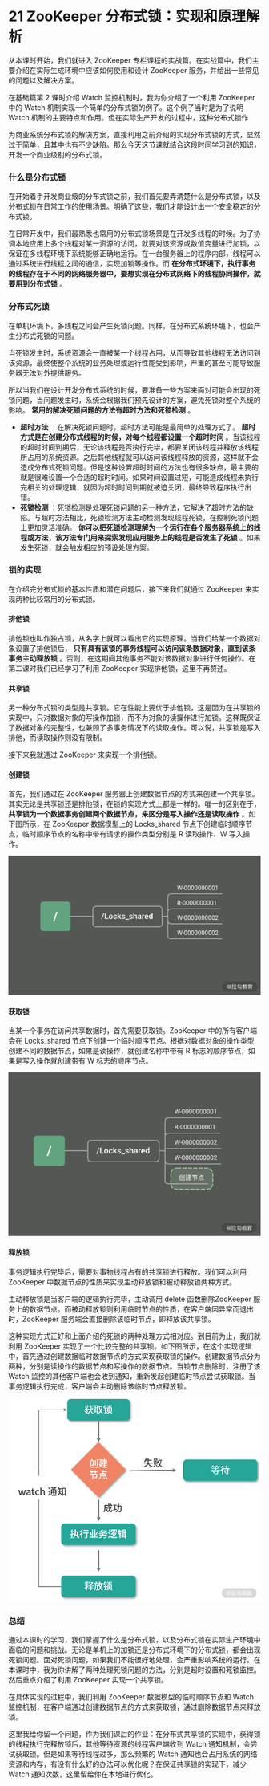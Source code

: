 # 21 ZooKeeper 分布式锁：实现和原理解析

从本课时开始，我们就进入 ZooKeeper 专栏课程的实战篇。在实战篇中，我们主要介绍在实际生成环境中应该如何使用和设计 ZooKeeper 服务，并给出一些常见的问题以及解决方案。

在基础篇第 2 课时介绍 Watch 监控机制时，我为你介绍了一个利用 ZooKeeper 中的 Watch 机制实现一个简单的分布式锁的例子。这个例子当时是为了说明 Watch 机制的主要特点和作用。但在实际生产开发的过程中，这种分布式锁作

为商业系统分布式锁的解决方案，直接利用之前介绍的实现分布式锁的方式，显然过于简单，且其中也有不少缺陷。那么今天这节课就结合这段时间学习到的知识，开发一个商业级别的分布式锁。

### 什么是分布式锁

在开始着手开发商业级的分布式锁之前，我们首先要弄清楚什么是分布式锁，以及分布式锁在日常工作的使用场景。明确了这些，我们才能设计出一个安全稳定的分布式锁。

在日常开发中，我们最熟悉也常用的分布式锁场景是在开发多线程的时候。为了协调本地应用上多个线程对某一资源的访问，就要对该资源或数值变量进行加锁，以保证在多线程环境下系统能够正确地运行。在一台服务器上的程序内部，线程可以通过系统进行线程之间的通信，实现加锁等操作。而 **在分布式环境下，执行事务的线程存在于不同的网络服务器中，要想实现在分布式网络下的线程协同操作，就要用到分布式锁** 。

### 分布式死锁

在单机环境下，多线程之间会产生死锁问题。同样，在分布式系统环境下，也会产生分布式死锁的问题。

当死锁发生时，系统资源会一直被某一个线程占用，从而导致其他线程无法访问到该资源，最终使整个系统的业务处理或运行性能受到影响，严重的甚至可能导致服务器无法对外提供服务。

所以当我们在设计开发分布式系统的时候，要准备一些方案来面对可能会出现的死锁问题，当问题发生时，系统会根据我们预先设计的方案，避免死锁对整个系统的影响。 **常用的解决死锁问题的方法有超时方法和死锁检测** 。

- **超时方法** ：在解决死锁问题时，超时方法可能是最简单的处理方式了。 **超时方式是在创建分布式线程的时候，对每个线程都设置一个超时时间** 。当该线程的超时时间到期后，无论该线程是否执行完毕，都要关闭该线程并释放该线程所占用的系统资源。之后其他线程就可以访问该线程释放的资源，这样就不会造成分布式死锁问题。但是这种设置超时时间的方法也有很多缺点，最主要的就是很难设置一个合适的超时时间。如果时间设置过短，可能造成线程未执行完相关的处理逻辑，就因为超时时间到期就被迫关闭，最终导致程序执行出错。
- **死锁检测** ：死锁检测是处理死锁问题的另一种方法，它解决了超时方法的缺陷。与超时方法相比，死锁检测方法主动检测发现线程死锁，在控制死锁问题上更加灵活准确。 **你可以把死锁检测理解为一个运行在各个服务器系统上的线程或方法，该方法专门用来探索发现应用服务上的线程是否发生了死锁** 。如果发生死锁，就会触发相应的预设处理方案。

### 锁的实现

在介绍完分布式锁的基本性质和潜在问题后，接下来我们就通过 ZooKeeper 来实现两种比较常用的分布式锁。

#### 排他锁

排他锁也叫作独占锁，从名字上就可以看出它的实现原理。当我们给某一个数据对象设置了排他锁后， **只有具有该锁的事务线程可以访问该条数据对象，直到该条事务主动释放锁** 。否则，在这期间其他事务不能对该数据对象进行任何操作。在第二课时我们已经学习了利用 ZooKeeper 实现排他锁，这里不再赘述。

#### 共享锁

另一种分布式锁的类型是共享锁。它在性能上要优于排他锁，这是因为在共享锁的实现中，只对数据对象的写操作加锁，而不为对象的读操作进行加锁。这样既保证了数据对象的完整性，也兼顾了多事务情况下的读取操作。可以说，共享锁是写入排他，而读取操作则没有限制。

接下来我就通过 ZooKeeper 来实现一个排他锁。

#### 创建锁

首先，我们通过在 ZooKeeper 服务器上创建数据节点的方式来创建一个共享锁。其实无论是共享锁还是排他锁，在锁的实现方式上都是一样的。唯一的区别在于， **共享锁为一个数据事务创建两个数据节点，来区分是写入操作还是读取操作** 。如下图所示，在 ZooKeeper 数据模型上的 Locks_shared 节点下创建临时顺序节点，临时顺序节点的名称中带有请求的操作类型分别是 R 读取操作、W 写入操作。

![image](assets/CgqCHl8Oc56AEMuZAAAsuQwHWCY999.png)

#### 获取锁

当某一个事务在访问共享数据时，首先需要获取锁。ZooKeeper 中的所有客户端会在 Locks_shared 节点下创建一个临时顺序节点。根据对数据对象的操作类型创建不同的数据节点，如果是读操作，就创建名称中带有 R 标志的顺序节点，如果是写入操作就创建带有 W 标志的顺序节点。

![image](assets/Ciqc1F8Oc6aAH44DAAA1aVd9UXo732.png)

#### 释放锁

事务逻辑执行完毕后，需要对事物线程占有的共享锁进行释放。我们可以利用 ZooKeeper 中数据节点的性质来实现主动释放锁和被动释放锁两种方式。

主动释放锁是当客户端的逻辑执行完毕，主动调用 delete 函数删除ZooKeeper 服务上的数据节点。而被动释放锁则利用临时节点的性质，在客户端因异常而退出时，ZooKeeper 服务端会直接删除该临时节点，即释放该共享锁。

这种实现方式正好和上面介绍的死锁的两种处理方式相对应。到目前为止，我们就利用 ZooKeeper 实现了一个比较完整的共享锁。如下图所示，在这个实现逻辑中，首先通过创建数据临时数据节点的方式实现获取锁的操作。创建数据节点分为两种，分别是读操作的数据节点和写操作的数据节点。当锁节点删除时，注册了该 Watch 监控的其他客户端也会收到通知，重新发起创建临时节点尝试获取锁。当事务逻辑执行完成，客户端会主动删除该临时节点释放锁。

![X.png](assets/CgqCHl8O5rOADPbBAACVhsBN-NU550.png)

### 总结

通过本课时的学习，我们掌握了什么是分布式锁，以及分布式锁在实际生产环境中面临的问题和挑战。无论是单机上的加锁还是分布式环境下的分布式锁，都会出现死锁问题。面对死锁问题，如果我们不能很好地处理，会严重影响系统的运行。在本课时中，我为你讲解了两种处理死锁问题的方法，分别是超时设置和死锁监控。然后重点介绍了利用 ZooKeeper 实现一个共享锁。

在具体实现的过程中，我们利用 ZooKeeper 数据模型的临时顺序节点和 Watch 监控机制，在客户端通过创建数据节点的方式来获取锁，通过删除数据节点来释放锁。

这里我给你留一个问题，作为我们课后的作业：在分布式共享锁的实现中，获得锁的线程执行完释放锁后，其他等待资源的线程客户端收到 Watch 通知机制，会尝试获取锁。但是如果等待线程过多，那么频繁的 Watch 通知也会占用系统的网络资源和内存，有没有什么好的办法可以优化呢？在保证共享锁的实现下，减少 Watch 通知次数，这里留给你在本地进行优化。

